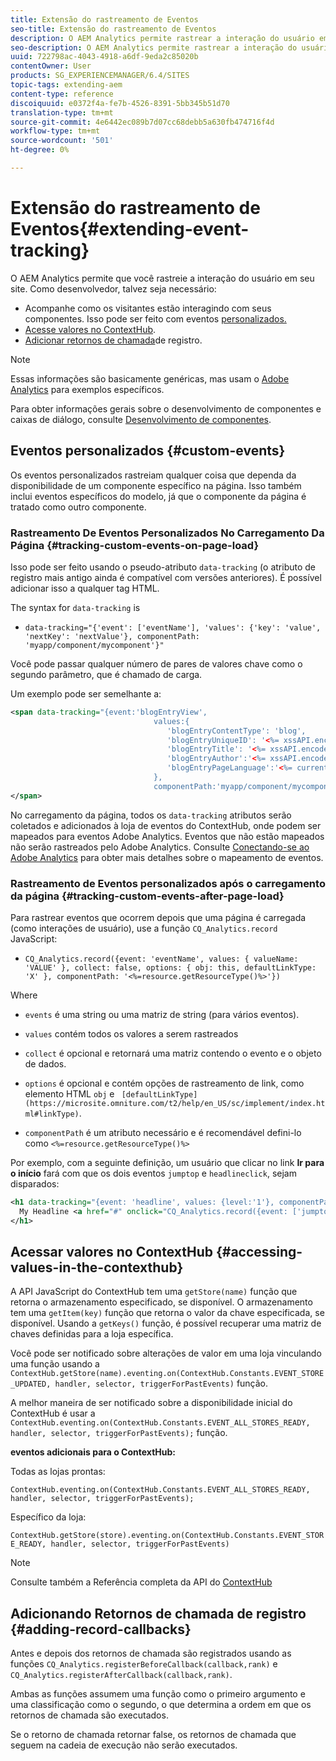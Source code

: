 ```yaml
---
title: Extensão do rastreamento de Eventos
seo-title: Extensão do rastreamento de Eventos
description: O AEM Analytics permite rastrear a interação do usuário em seu site
seo-description: O AEM Analytics permite rastrear a interação do usuário em seu site
uuid: 722798ac-4043-4918-a6df-9eda2c85020b
contentOwner: User
products: SG_EXPERIENCEMANAGER/6.4/SITES
topic-tags: extending-aem
content-type: reference
discoiquuid: e0372f4a-fe7b-4526-8391-5bb345b51d70
translation-type: tm+mt
source-git-commit: 4e6442ec089b7d07cc68debb5a630fb474716f4d
workflow-type: tm+mt
source-wordcount: '501'
ht-degree: 0%

---
```



# Extensão do rastreamento de Eventos{#extending-event-tracking}

O AEM Analytics permite que você rastreie a interação do usuário em seu site. Como desenvolvedor, talvez seja necessário:

* Acompanhe como os visitantes estão interagindo com seus componentes. Isso pode ser feito com eventos [personalizados.](#custom-events)
* [Acesse valores no ContextHub](/help/sites-developing/extending-analytics.md#accessing-values-in-the-contexthub).
* [Adicionar retornos de chamada](#adding-record-callbacks)de registro.

>[!NOTE]
>
>Essas informações são basicamente genéricas, mas usam o [Adobe Analytics](/help/sites-administering/adobeanalytics.md) para exemplos específicos.
>
>Para obter informações gerais sobre o desenvolvimento de componentes e caixas de diálogo, consulte [Desenvolvimento de componentes](/help/sites-developing/components.md).

## Eventos personalizados {#custom-events}

Os eventos personalizados rastreiam qualquer coisa que dependa da disponibilidade de um componente específico na página. Isso também inclui eventos específicos do modelo, já que o componente da página é tratado como outro componente.

### Rastreamento De Eventos Personalizados No Carregamento Da Página {#tracking-custom-events-on-page-load}

Isso pode ser feito usando o pseudo-atributo `data-tracking` (o atributo de registro mais antigo ainda é compatível com versões anteriores). É possível adicionar isso a qualquer tag HTML.

The syntax for `data-tracking` is

* `data-tracking="{'event': ['eventName'], 'values': {'key': 'value', 'nextKey': 'nextValue'}, componentPath: 'myapp/component/mycomponent'}"`

Você pode passar qualquer número de pares de valores chave como o segundo parâmetro, que é chamado de carga.

Um exemplo pode ser semelhante a:

```xml
<span data-tracking="{event:'blogEntryView', 
                                values:{
                                   'blogEntryContentType': 'blog', 
                                   'blogEntryUniqueID': '<%= xssAPI.encodeForJSString(entry.getId()) %>',
                                   'blogEntryTitle': '<%= xssAPI.encodeForJSString(entry.getTitle()) %>',
                                   'blogEntryAuthor':'<%= xssAPI.encodeForJSString(entry.getAuthor()) %>',
                                   'blogEntryPageLanguage':'<%= currentPage.getLanguage(true) %>'
                                },
                                componentPath:'myapp/component/mycomponent'}">
</span>
```

No carregamento da página, todos os `data-tracking` atributos serão coletados e adicionados à loja de eventos do ContextHub, onde podem ser mapeados para eventos Adobe Analytics. Eventos que não estão mapeados não serão rastreados pelo Adobe Analytics. Consulte [Conectando-se ao Adobe Analytics](/help/sites-administering/adobeanalytics.md) para obter mais detalhes sobre o mapeamento de eventos.

### Rastreamento de Eventos personalizados após o carregamento da página {#tracking-custom-events-after-page-load}

Para rastrear eventos que ocorrem depois que uma página é carregada (como interações de usuário), use a função `CQ_Analytics.record` JavaScript:

* `CQ_Analytics.record({event: 'eventName', values: { valueName: 'VALUE' }, collect: false, options: { obj: this, defaultLinkType: 'X' }, componentPath: '<%=resource.getResourceType()%>'})`

Where

* `events` é uma string ou uma matriz de string (para vários eventos).

* `values` contém todos os valores a serem rastreados
* `collect` é opcional e retornará uma matriz contendo o evento e o objeto de dados.
* `options` é opcional e contém opções de rastreamento de link, como elemento HTML `obj` e ` [defaultLinkType](https://microsite.omniture.com/t2/help/en_US/sc/implement/index.html#linkType)`.

* `componentPath` é um atributo necessário e é recomendável defini-lo como `<%=resource.getResourceType()%>`

Por exemplo, com a seguinte definição, um usuário que clicar no link **Ir para o início** fará com que os dois eventos `jumptop` e `headlineclick`, sejam disparados:

```xml
<h1 data-tracking="{event: 'headline', values: {level:'1'}, componentPath: '<%=resource.getResourceType()%>'}">
  My Headline <a href="#" onclick="CQ_Analytics.record({event: ['jumptop','headlineclick'],  values: {level:'1'}, componentPath: '<%=resource.getResourceType()%>'})">Jump to top</a>
</h1>
```

## Acessar valores no ContextHub {#accessing-values-in-the-contexthub}

A API JavaScript do ContextHub tem uma `getStore(name)` função que retorna o armazenamento especificado, se disponível. O armazenamento tem uma `getItem(key)` função que retorna o valor da chave especificada, se disponível. Usando a `getKeys()` função, é possível recuperar uma matriz de chaves definidas para a loja específica.

Você pode ser notificado sobre alterações de valor em uma loja vinculando uma função usando a `ContextHub.getStore(name).eventing.on(ContextHub.Constants.EVENT_STORE_UPDATED, handler, selector, triggerForPastEvents)` função.

A melhor maneira de ser notificado sobre a disponibilidade inicial do ContextHub é usar a `ContextHub.eventing.on(ContextHub.Constants.EVENT_ALL_STORES_READY, handler, selector, triggerForPastEvents);` função.

**eventos adicionais para o ContextHub:**

Todas as lojas prontas:

`ContextHub.eventing.on(ContextHub.Constants.EVENT_ALL_STORES_READY, handler, selector, triggerForPastEvents);`

Específico da loja:

`ContextHub.getStore(store).eventing.on(ContextHub.Constants.EVENT_STORE_READY, handler, selector, triggerForPastEvents)`

>[!NOTE]
>
>Consulte também a Referência completa da API do [ContextHub](https://helpx.adobe.com/experience-manager/6-4/sites/developing/using/contexthub-api.html#ContextHubJavascriptAPIReference)

## Adicionando Retornos de chamada de registro {#adding-record-callbacks}

Antes e depois dos retornos de chamada são registrados usando as funções `CQ_Analytics.registerBeforeCallback(callback,rank)` e `CQ_Analytics.registerAfterCallback(callback,rank)`.

Ambas as funções assumem uma função como o primeiro argumento e uma classificação como o segundo, o que determina a ordem em que os retornos de chamada são executados.

Se o retorno de chamada retornar false, os retornos de chamada que seguem na cadeia de execução não serão executados.
